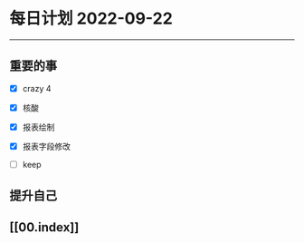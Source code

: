 
#  每日计划 2022-09-22
---
## 重要的事
- [x]  crazy 4
- [x]  核酸
- [x]  报表绘制
- [x] 报表字段修改
- [ ] keep



## 提升自己

  



## [[00.index]]










